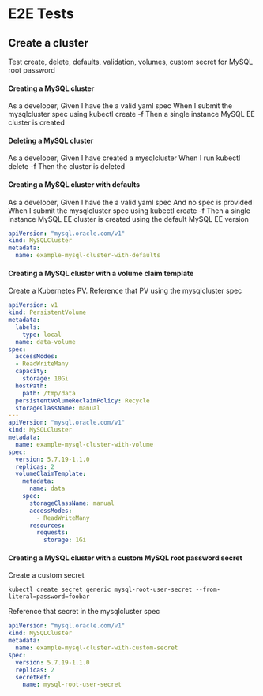 # E2E Tests

## Create a cluster

Test create, delete, defaults, validation, volumes, custom secret for MySQL root password

#### Creating a MySQL cluster

As a developer,
Given I have the a valid yaml spec
When I submit the mysqlcluster spec using kubectl create -f
Then a single instance MySQL EE cluster is created

#### Deleting a MySQL cluster

As a developer,
Given I have created a mysqlcluster
When I run kubectl delete -f
Then the cluster is deleted

#### Creating a MySQL cluster with defaults

As a developer,
Given I have the a valid yaml spec
And no spec is provided
When I submit the mysqlcluster spec using kubectl create -f
Then a single instance MySQL EE cluster is created using the default MySQL EE version

```yaml
apiVersion: "mysql.oracle.com/v1"
kind: MySQLCluster
metadata:
  name: example-mysql-cluster-with-defaults
```

#### Creating a MySQL cluster with a volume claim template

Create a Kubernetes PV. Reference that PV using the mysqlcluster spec

```yaml
apiVersion: v1
kind: PersistentVolume
metadata:
  labels:
    type: local
  name: data-volume
spec:
  accessModes:
  - ReadWriteMany
  capacity:
    storage: 10Gi
  hostPath:
    path: /tmp/data
  persistentVolumeReclaimPolicy: Recycle
  storageClassName: manual
---
apiVersion: "mysql.oracle.com/v1"
kind: MySQLCluster
metadata:
  name: example-mysql-cluster-with-volume
spec:
  version: 5.7.19-1.1.0
  replicas: 2
  volumeClaimTemplate:
    metadata:
      name: data
    spec:
      storageClassName: manual
      accessModes:
        - ReadWriteMany
      resources:
        requests:
          storage: 1Gi
```

#### Creating a MySQL cluster with a custom MySQL root password secret

Create a custom secret

```
kubectl create secret generic mysql-root-user-secret --from-literal=password=foobar
```

Reference that secret in the mysqlcluster spec

```yaml
apiVersion: "mysql.oracle.com/v1"
kind: MySQLCluster
metadata:
  name: example-mysql-cluster-with-custom-secret
spec:
  version: 5.7.19-1.1.0
  replicas: 2
  secretRef:
    name: mysql-root-user-secret
```
